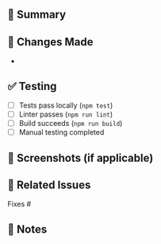 ## 🎯 Summary
<!-- Brief description of changes -->

## 🔧 Changes Made
<!-- List of specific changes -->
- 

## ✅ Testing
- [ ] Tests pass locally (`npm test`)
- [ ] Linter passes (`npm run lint`)
- [ ] Build succeeds (`npm run build`)
- [ ] Manual testing completed

## 📸 Screenshots (if applicable)
<!-- Add screenshots for UI changes -->

## 🔗 Related Issues
<!-- Link to related issues -->
Fixes #

## 📝 Notes
<!-- Any additional context -->

